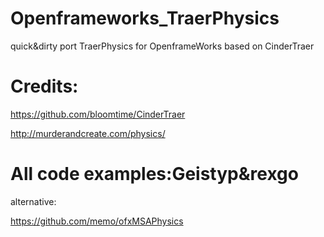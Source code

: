 Openframeworks_TraerPhysics
===========================

quick&dirty port TraerPhysics for OpenframeWorks based on CinderTraer

Credits:
==========================================
https://github.com/bloomtime/CinderTraer

http://murderandcreate.com/physics/

All code examples:Geistyp&rexgo
===========================================
alternative:

https://github.com/memo/ofxMSAPhysics
